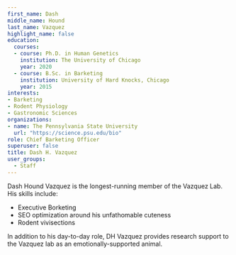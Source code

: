 ```yaml
---
first_name: Dash
middle_name: Hound
last_name: Vazquez
highlight_name: false
education:
  courses:
  - course: Ph.D. in Human Genetics
    institution: The University of Chicago
    year: 2020
  - course: B.Sc. in Barketing
    institution: University of Hard Knocks, Chicago
    year: 2015
interests:
- Barketing
- Rodent Physiology
- Gastronomic Sciences
organizations:
- name: The Pennsylvania State University
  url: "https://science.psu.edu/bio"
role: Chief Barketing Officer 
superuser: false
title: Dash H. Vazquez
user_groups:
  - Staff
---
```


Dash Hound Vazquez is the longest-running member of the Vazquez Lab. His skills include:

- Executive Borketing
- SEO optimization around his unfathomable cuteness
- Rodent vivisections

In addition to his day-to-day role, DH Vazquez provides research support to the Vazquez lab as an emotionally-supported animal.
